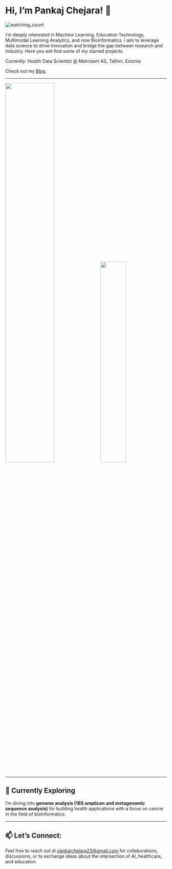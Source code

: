 # **Hi, I’m Pankaj Chejara! 👋**
<img src="https://komarev.com/ghpvc/?username=pankajchejara23&color=brightgreen" alt="watching_count" />

I’m deeply interested in Machine Learning, Education Technology, Multimodal Learning Analytics, and now Bioinformatics. I aim to leverage data science to drive innovation and bridge the gap between research and industry. Here you will find some of my starred projects. 

Currently: Health Data Scientist @ Metrosert AS, Tallinn, Estonia

Check out my [Blog](https://pankajchejara23.github.io/).

---

<div class='container'>
<img style="height: auto; width: 55%;" class="img" src="https://github-readme-stats.vercel.app/api?username=pankajchejara23&show_icons=true" />
&nbsp;
&nbsp;
<img style="height: auto; width: 40%;" class="img" src="https://github-readme-stats.vercel.app/api/top-langs/?username=pankajchejara23&langs_count=8&layout=compact" /></div>
</div>

---
## 🌱 Currently Exploring

I’m diving into **genome analysis (16S amplicon and metagenomic sequence analysis)** for building health applications with a focus on cancer in the field of bioinformatics. 


---


## 📫 Let’s Connect:

Feel free to reach out at pankajchejara23@gmail.com for collaborations, discussions, or to exchange ideas about the intersection of AI, healthcare, and education.
